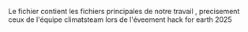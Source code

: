 Le fichier contient les fichiers principales de notre travail , precisement ceux de l'équipe climatsteam lors de l'éveement hack for earth 2025
